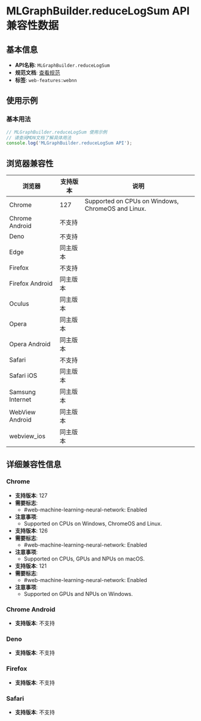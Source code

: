 # MLGraphBuilder.reduceLogSum API 兼容性数据

## 基本信息

- **API名称**: `MLGraphBuilder.reduceLogSum`
- **规范文档**: [查看规范](https://www.w3.org/TR/webnn/#dom-mlgraphbuilder-reducelogsum)
- **标签**: `web-features:webnn`

## 使用示例

### 基本用法

```javascript
// MLGraphBuilder.reduceLogSum 使用示例
// 请查阅MDN文档了解具体用法
console.log('MLGraphBuilder.reduceLogSum API');
```

## 浏览器兼容性

| 浏览器 | 支持版本 | 说明 |
|--------|----------|------|
| Chrome | 127 | Supported on CPUs on Windows, ChromeOS and Linux. |
| Chrome Android | 不支持 |  |
| Deno | 不支持 |  |
| Edge | 同主版本 |  |
| Firefox | 不支持 |  |
| Firefox Android | 同主版本 |  |
| Oculus | 同主版本 |  |
| Opera | 同主版本 |  |
| Opera Android | 同主版本 |  |
| Safari | 不支持 |  |
| Safari iOS | 同主版本 |  |
| Samsung Internet | 同主版本 |  |
| WebView Android | 同主版本 |  |
| webview_ios | 同主版本 |  |

## 详细兼容性信息

### Chrome

- **支持版本**: 127
- **需要标志**: 
  - #web-machine-learning-neural-network: Enabled
- **注意事项**:
  - Supported on CPUs on Windows, ChromeOS and Linux.
- **支持版本**: 126
- **需要标志**: 
  - #web-machine-learning-neural-network: Enabled
- **注意事项**:
  - Supported on CPUs, GPUs and NPUs on macOS.
- **支持版本**: 121
- **需要标志**: 
  - #web-machine-learning-neural-network: Enabled
- **注意事项**:
  - Supported on GPUs and NPUs on Windows.

### Chrome Android

- **支持版本**: 不支持

### Deno

- **支持版本**: 不支持

### Firefox

- **支持版本**: 不支持

### Safari

- **支持版本**: 不支持

